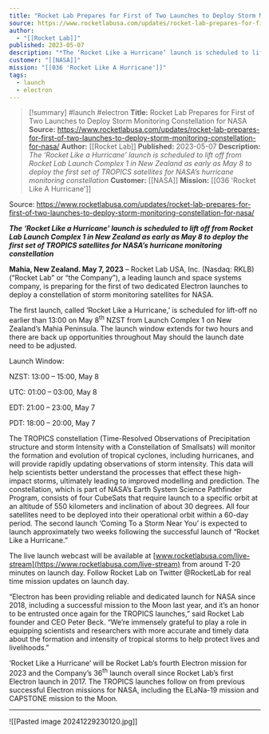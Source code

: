 ```yaml
---
title: "Rocket Lab Prepares for First of Two Launches to Deploy Storm Monitoring Constellation for NASA "
source: https://www.rocketlabusa.com/updates/rocket-lab-prepares-for-first-of-two-launches-to-deploy-storm-monitoring-constellation-for-nasa/
author:
  - "[[Rocket Lab]]"
published: 2023-05-07
description: "*The ‘Rocket Like a Hurricane’ launch is scheduled to lift off from Rocket Lab Launch Complex 1 in New Zealand as early as May 8 to deploy the first set of TROPICS satellites for NASA’s hurricane monitoring constellation*"
customer: "[[NASA]]"
mission: "[[036 'Rocket Like A Hurricane']]"
tags:
  - launch
  - electron
---
```

>[!summary]
#launch #electron
**Title:** Rocket Lab Prepares for First of Two Launches to Deploy Storm Monitoring Constellation for NASA 
**Source:** https://www.rocketlabusa.com/updates/rocket-lab-prepares-for-first-of-two-launches-to-deploy-storm-monitoring-constellation-for-nasa/
**Author:** [[Rocket Lab]]
**Published:** 2023-05-07
**Description:** *The ‘Rocket Like a Hurricane’ launch is scheduled to lift off from Rocket Lab Launch Complex 1 in New Zealand as early as May 8 to deploy the first set of TROPICS satellites for NASA’s hurricane monitoring constellation*
**Customer:** [[NASA]]
**Mission:** [[036 'Rocket Like A Hurricane']]

Source: https://www.rocketlabusa.com/updates/rocket-lab-prepares-for-first-of-two-launches-to-deploy-storm-monitoring-constellation-for-nasa/

***The ‘Rocket Like a Hurricane’ launch is scheduled to lift off from Rocket Lab Launch Complex 1 in New Zealand as early as May 8 to deploy the first set of TROPICS satellites for NASA’s hurricane monitoring constellation***

**Mahia, New Zealand. May 7, 2023** – Rocket Lab USA, Inc. (Nasdaq: RKLB) (“Rocket Lab” or “the Company”), a leading launch and space systems company, is preparing for the first of two dedicated Electron launches to deploy a constellation of storm monitoring satellites for NASA.

The first launch, called ‘Rocket Like a Hurricane,’ is scheduled for lift-off no earlier than 13:00 on May 8<sup>th</sup> NZST from Launch Complex 1 on New Zealand’s Mahia Peninsula. The launch window extends for two hours and there are back up opportunities throughout May should the launch date need to be adjusted.

Launch Window:

NZST: 13:00 – 15:00, May 8

UTC: 01:00 – 03:00, May 8

EDT: 21:00 – 23:00, May 7

PDT: 18:00 – 20:00, May 7

The TROPICS constellation (Time-Resolved Observations of Precipitation structure and storm Intensity with a Constellation of Smallsats) will monitor the formation and evolution of tropical cyclones, including hurricanes, and will provide rapidly updating observations of storm intensity. This data will help scientists better understand the processes that effect these high-impact storms, ultimately leading to improved modelling and prediction. The constellation, which is part of NASA’s Earth System Science Pathfinder Program, consists of four CubeSats that require launch to a specific orbit at an altitude of 550 kilometers and inclination of about 30 degrees. All four satellites need to be deployed into their operational orbit within a 60-day period. The second launch ‘Coming To a Storm Near You’ is expected to launch approximately two weeks following the successful launch of “Rocket Like a Hurricane.”

The live launch webcast will be available at [www.rocketlabusa.com/live-stream](https://www.rocketlabusa.com/live-stream) from around T-20 minutes on launch day. Follow Rocket Lab on Twitter @RocketLab for real time mission updates on launch day.  

“Electron has been providing reliable and dedicated launch for NASA since 2018, including a successful mission to the Moon last year, and it’s an honor to be entrusted once again for the TROPICS launches,” said Rocket Lab founder and CEO Peter Beck. “We’re immensely grateful to play a role in equipping scientists and researchers with more accurate and timely data about the formation and intensity of tropical storms to help protect lives and livelihoods.” 

‘Rocket Like a Hurricane’ will be Rocket Lab’s fourth Electron mission for 2023 and the Company’s 36<sup>th</sup> launch overall since Rocket Lab’s first Electron launch in 2017. The TROPICS launches follow on from previous successful Electron missions for NASA, including the ELaNa-19 mission and CAPSTONE mission to the Moon.

---

![[Pasted image 20241229230120.jpg]]